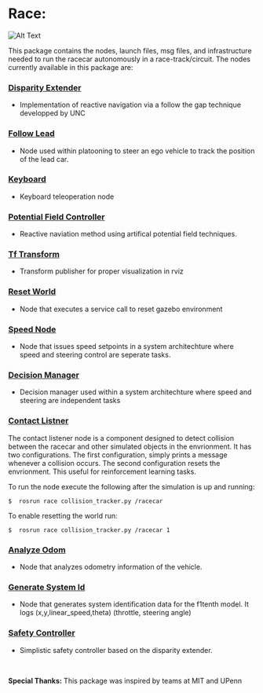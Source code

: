 # Race:

![Alt Text](images/race.gif)

This package contains the nodes, launch files, msg files, and infrastructure needed to run the racecar autonomously in a race-track/circuit. The nodes currently available in this package are: 


   

     

### [Disparity Extender](scripts/disparity_extender_vanderbilt_gen.py)
- Implementation of reactive navigation via a follow the gap technique developped by UNC
### [Follow Lead](scripts/follow_lead_gen.py)
- Node used within platooning to steer an ego vehicle to track the position of the lead car.
### [Keyboard](scripts/keyboard_gen.py)
- Keyboard teleoperation node 
### [Potential Field Controller](scripts/pfc.py)
- Reactive naviation method using artifical potential field techniques.
### [Tf Transform](scripts/message_to_tf.py)
- Transform publisher for proper visualization in rviz
### [Reset World](scripts/reset_world.py)
- Node that executes a service call to reset gazebo environment
### [Speed Node](scripts/speed_node.py)
- Node that issues speed setpoints in a system architechture where speed and steering control are seperate tasks.
### [Decision Manager](scripts/decision_manager.py)
- Decision manager used within a system architechture where speed and steering are independent tasks
### [Contact Listner](scripts/contact_tracker.py)
The contact listener node is a component designed to detect collision between the racecar and other simulated objects in the envrionment. It has two configurations. The first configuration, simply prints a message whenever a collision occurs. The second configuration resets the envrionment. This useful for reinforcement learning tasks.

To run the node execute the following after the simulation is up and running:

```
$  rosrun race collision_tracker.py /racecar
```
To enable resetting the world run:

```
$  rosrun race collision_tracker.py /racecar 1
```
### [Analyze Odom](scripts/analyze_odom.py)
- Node that analyzes odometry information of the vehicle.
### [Generate System Id](scripts/gen_sysid_data.py)
- Node that generates system identification data for the f1tenth model. It logs (x,y,linear_speed,theta) (throttle, steering angle)
### [Safety Controller](scripts/safety_conroller.py)
- Simplistic safety controller based on the disparity extender.

<br/>

**Special Thanks:** This package was inspired by teams at MIT and UPenn

